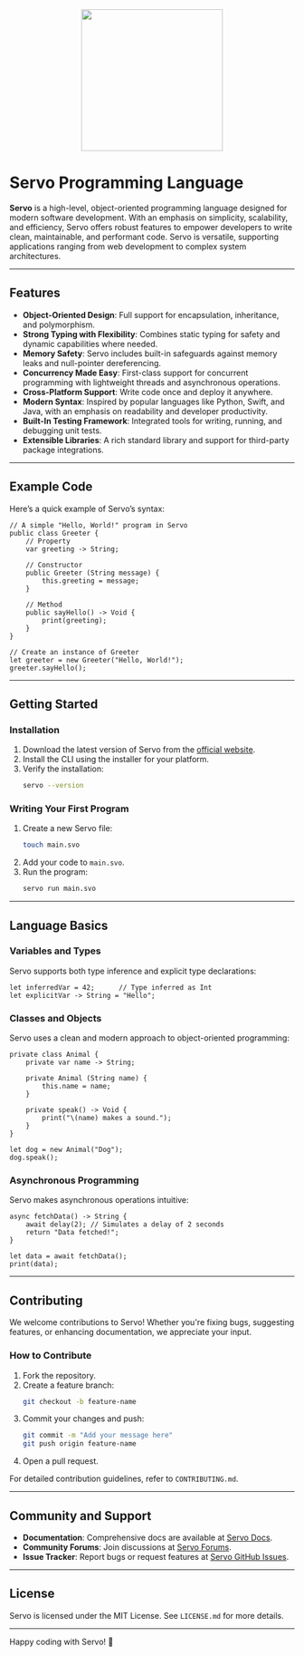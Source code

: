 <img src="https://raw.githubusercontent.com/SuperScary/Servo/refs/heads/main/logos/Servo%20Mascot-transparent.png" width="250" style="display: block; margin: 0 auto"/>

# Servo Programming Language

**Servo** is a high-level, object-oriented programming language designed for modern software development. With an emphasis on simplicity, scalability, and efficiency, Servo offers robust features to empower developers to write clean, maintainable, and performant code. Servo is versatile, supporting applications ranging from web development to complex system architectures.

---

## Features

- **Object-Oriented Design**: Full support for encapsulation, inheritance, and polymorphism.
- **Strong Typing with Flexibility**: Combines static typing for safety and dynamic capabilities where needed.
- **Memory Safety**: Servo includes built-in safeguards against memory leaks and null-pointer dereferencing.
- **Concurrency Made Easy**: First-class support for concurrent programming with lightweight threads and asynchronous operations.
- **Cross-Platform Support**: Write code once and deploy it anywhere.
- **Modern Syntax**: Inspired by popular languages like Python, Swift, and Java, with an emphasis on readability and developer productivity.
- **Built-In Testing Framework**: Integrated tools for writing, running, and debugging unit tests.
- **Extensible Libraries**: A rich standard library and support for third-party package integrations.

---

## Example Code

Here’s a quick example of Servo’s syntax:

```servo
// A simple "Hello, World!" program in Servo
public class Greeter {
    // Property
    var greeting -> String;

    // Constructor
    public Greeter (String message) {
        this.greeting = message;
    }

    // Method
    public sayHello() -> Void {
        print(greeting);
    }
}

// Create an instance of Greeter
let greeter = new Greeter("Hello, World!");
greeter.sayHello();
```

---

## Getting Started

### Installation

1. Download the latest version of Servo from the [official website](https://example.com/servo).
2. Install the CLI using the installer for your platform.
3. Verify the installation:
   ```bash
   servo --version
   ```

### Writing Your First Program

1. Create a new Servo file:
   ```bash
   touch main.svo
   ```
2. Add your code to `main.svo`.
3. Run the program:
   ```bash
   servo run main.svo
   ```

---

## Language Basics

### Variables and Types

Servo supports both type inference and explicit type declarations:

```servo
let inferredVar = 42;      // Type inferred as Int
let explicitVar -> String = "Hello";
```

### Classes and Objects

Servo uses a clean and modern approach to object-oriented programming:

```servo
private class Animal {
    private var name -> String;

    private Animal (String name) {
        this.name = name;
    }

    private speak() -> Void {
        print("\(name) makes a sound.");
    }
}

let dog = new Animal("Dog");
dog.speak();
```

### Asynchronous Programming

Servo makes asynchronous operations intuitive:

```servo
async fetchData() -> String {
    await delay(2); // Simulates a delay of 2 seconds
    return "Data fetched!";
}

let data = await fetchData();
print(data);
```

---

## Contributing

We welcome contributions to Servo! Whether you're fixing bugs, suggesting features, or enhancing documentation, we appreciate your input.

### How to Contribute

1. Fork the repository.
2. Create a feature branch:
   ```bash
   git checkout -b feature-name
   ```
3. Commit your changes and push:
   ```bash
   git commit -m "Add your message here"
   git push origin feature-name
   ```
4. Open a pull request.

For detailed contribution guidelines, refer to `CONTRIBUTING.md`.

---

## Community and Support

- **Documentation**: Comprehensive docs are available at [Servo Docs](https://docs.example.com).
- **Community Forums**: Join discussions at [Servo Forums](https://forum.example.com).
- **Issue Tracker**: Report bugs or request features at [Servo GitHub Issues](https://github.com/servo/issues).

---

## License

Servo is licensed under the MIT License. See `LICENSE.md` for more details.

---

Happy coding with Servo! 🚀